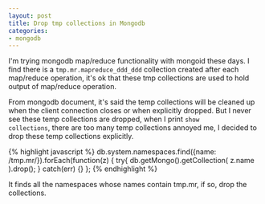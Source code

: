 ```yaml
---
layout: post
title: Drop tmp collections in Mongodb
categories:
- mongodb
---
```

I'm trying mongodb map/reduce functionality with mongoid these days. I find there is a <code>tmp.mr.mapreduce_ddd_ddd</code> collection created after each map/reduce operation, it's ok that these tmp collections are used to hold output of map/reduce operation.

From mongodb document, it's said the temp collections will be cleaned up when the client connection closes or when explicitly dropped. But I never see these temp collections are dropped, when I print <code>show collections</code>, there are too many temp collections annoyed me, I decided to drop these temp collections explicitly.

{% highlight javascript %}
db.system.namespaces.find({name: /tmp.mr/}).forEach(function(z) {
  try{
    db.getMongo().getCollection( z.name ).drop();
  } catch(err) {}
};
{% endhighlight %}

It finds all the namespaces whose names contain tmp.mr, if so, drop the collections.
